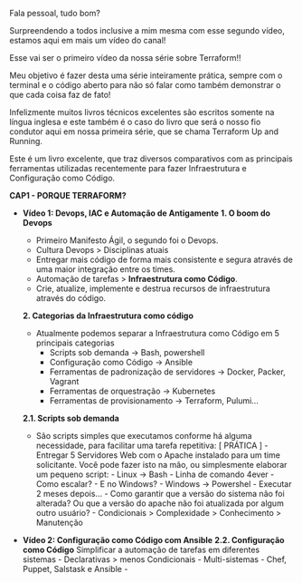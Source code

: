 
Fala pessoal, tudo bom?

Surpreendendo a todos inclusive a mim mesma com esse segundo vídeo, estamos aqui em mais um vídeo do canal!

Esse vai ser o primeiro vídeo da nossa série sobre Terraform!!

Meu objetivo é fazer desta uma série inteiramente prática, sempre com o terminal e o código aberto para não só falar como também demonstrar o que cada coisa faz de fato!

Infelizmente muitos livros técnicos excelentes são escritos somente na língua inglesa e este também é o caso do livro que será o nosso fio condutor aqui em nossa primeira série, que se chama Terraform Up and Running.

Este é um livro excelente, que traz diversos comparativos com as principais ferramentas utilizadas recentemente para fazer Infraestrutura e Configuração como Código.

**CAP1 - PORQUE TERRAFORM?**
- **Vídeo 1: Devops, IAC e Automação de Antigamente**
	**1. O boom do Devops**
	- Primeiro Manifesto Ágil, o segundo foi o Devops.
	- Cultura Devops > Disciplinas atuais
	- Entregar mais código de forma mais consistente e segura através de uma maior integração entre os times.
	- Automação de tarefas > **Infraestrutura como Código**.
	- Crie, atualize, implemente e destrua recursos de infraestrutura através do código. 

	**2. Categorias da Infraestrutura como código**
	- Atualmente podemos separar a Infraestrutura como Código em 5 principais categorias
		- Scripts sob demanda -> Bash, powershell
		- Configuração como Código -> Ansible
		- Ferramentas de padronização de servidores -> Docker, Packer, Vagrant
		- Ferramentas de orquestração -> Kubernetes
		- Ferramentas de provisionamento -> Terraform, Pulumi...

	**2.1. Scripts sob demanda**
	- São scripts simples que executamos conforme há alguma necessidade, para facilitar uma tarefa repetitiva:
		[ PRÁTICA ]
			- Entregar 5 Servidores Web com o Apache instalado para um time solicitante. Você pode fazer isto na mão, ou simplesmente elaborar um pequeno script:
				- Linux -> Bash
			- Linha de comando 4ever
			- Como escalar?
			- E no Windows?
				- Windows -> Powershel
			- Executar 2 meses depois...
				- Como garantir que a versão do sistema não foi alterada? Ou que a versão do apache não foi atualizada por algum outro usuário? 
			- Condicionais > Complexidade > Conhecimento > Manutenção
- **Vídeo 2: Configuração como Código com Ansible**
	**2.2. Configuração como Código**
		Simplificar a automação de tarefas em diferentes sistemas
			- Declarativas > menos Condicionais
			- Multi-sistemas
			- Chef, Puppet, Salstask e Ansible
			- 
